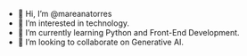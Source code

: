 - 👋 Hi, I’m @mareanatorres
- 👀 I’m interested in technology.
- 🌱 I’m currently learning Python and Front-End Development.
- 💞️ I’m looking to collaborate on Generative AI.

<!---
mareanatorres/mareanatorres is a ✨ special ✨ repository because its `README.md` (this file) appears on your GitHub profile.
You can click the Preview link to take a look at your changes.
--->

